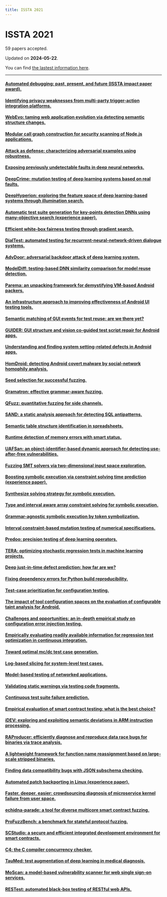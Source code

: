 ```yaml
---
title: ISSTA 2021
---
```


# ISSTA 2021

59 papers accepted.

Updated on **2024-05-22**.



You can find [the lastest information here](https://dblp.org/db/conf/issta/issta2021.html).

---

#### [Automated debugging: past, present, and future (ISSTA impact paper award).](https://doi.org/10.1145/3460319.3472397)

#### [Identifying privacy weaknesses from multi-party trigger-action integration platforms.](https://doi.org/10.1145/3460319.3464838)

#### [WebEvo: taming web application evolution via detecting semantic structure changes.](https://doi.org/10.1145/3460319.3464800)

#### [Modular call graph construction for security scanning of Node.js applications.](https://doi.org/10.1145/3460319.3464836)

#### [Attack as defense: characterizing adversarial examples using robustness.](https://doi.org/10.1145/3460319.3464822)

#### [Exposing previously undetectable faults in deep neural networks.](https://doi.org/10.1145/3460319.3464801)

#### [DeepCrime: mutation testing of deep learning systems based on real faults.](https://doi.org/10.1145/3460319.3464825)

#### [DeepHyperion: exploring the feature space of deep learning-based systems through illumination search.](https://doi.org/10.1145/3460319.3464811)

#### [Automatic test suite generation for key-points detection DNNs using many-objective search (experience paper).](https://doi.org/10.1145/3460319.3464802)

#### [Efficient white-box fairness testing through gradient search.](https://doi.org/10.1145/3460319.3464820)

#### [DialTest: automated testing for recurrent-neural-network-driven dialogue systems.](https://doi.org/10.1145/3460319.3464829)

#### [AdvDoor: adversarial backdoor attack of deep learning system.](https://doi.org/10.1145/3460319.3464809)

#### [ModelDiff: testing-based DNN similarity comparison for model reuse detection.](https://doi.org/10.1145/3460319.3464816)

#### [Parema: an unpacking framework for demystifying VM-based Android packers.](https://doi.org/10.1145/3460319.3464839)

#### [An infrastructure approach to improving effectiveness of Android UI testing tools.](https://doi.org/10.1145/3460319.3464828)

#### [Semantic matching of GUI events for test reuse: are we there yet?](https://doi.org/10.1145/3460319.3464827)

#### [GUIDER: GUI structure and vision co-guided test script repair for Android apps.](https://doi.org/10.1145/3460319.3464830)

#### [Understanding and finding system setting-related defects in Android apps.](https://doi.org/10.1145/3460319.3464806)

#### [HomDroid: detecting Android covert malware by social-network homophily analysis.](https://doi.org/10.1145/3460319.3464833)

#### [Seed selection for successful fuzzing.](https://doi.org/10.1145/3460319.3464795)

#### [Gramatron: effective grammar-aware fuzzing.](https://doi.org/10.1145/3460319.3464814)

#### [QFuzz: quantitative fuzzing for side channels.](https://doi.org/10.1145/3460319.3464817)

#### [SAND: a static analysis approach for detecting SQL antipatterns.](https://doi.org/10.1145/3460319.3464818)

#### [Semantic table structure identification in spreadsheets.](https://doi.org/10.1145/3460319.3464812)

#### [Runtime detection of memory errors with smart status.](https://doi.org/10.1145/3460319.3464807)

#### [UAFSan: an object-identifier-based dynamic approach for detecting use-after-free vulnerabilities.](https://doi.org/10.1145/3460319.3464835)

#### [Fuzzing SMT solvers via two-dimensional input space exploration.](https://doi.org/10.1145/3460319.3464803)

#### [Boosting symbolic execution via constraint solving time prediction (experience paper).](https://doi.org/10.1145/3460319.3464813)

#### [Synthesize solving strategy for symbolic execution.](https://doi.org/10.1145/3460319.3464815)

#### [Type and interval aware array constraint solving for symbolic execution.](https://doi.org/10.1145/3460319.3464826)

#### [Grammar-agnostic symbolic execution by token symbolization.](https://doi.org/10.1145/3460319.3464845)

#### [Interval constraint-based mutation testing of numerical specifications.](https://doi.org/10.1145/3460319.3464808)

#### [Predoo: precision testing of deep learning operators.](https://doi.org/10.1145/3460319.3464843)

#### [TERA: optimizing stochastic regression tests in machine learning projects.](https://doi.org/10.1145/3460319.3464844)

#### [Deep just-in-time defect prediction: how far are we?](https://doi.org/10.1145/3460319.3464819)

#### [Fixing dependency errors for Python build reproducibility.](https://doi.org/10.1145/3460319.3464797)

#### [Test-case prioritization for configuration testing.](https://doi.org/10.1145/3460319.3464810)

#### [The impact of tool configuration spaces on the evaluation of configurable taint analysis for Android.](https://doi.org/10.1145/3460319.3464823)

#### [Challenges and opportunities: an in-depth empirical study on configuration error injection testing.](https://doi.org/10.1145/3460319.3464799)

#### [Empirically evaluating readily available information for regression test optimization in continuous integration.](https://doi.org/10.1145/3460319.3464834)

#### [Toward optimal mc/dc test case generation.](https://doi.org/10.1145/3460319.3464841)

#### [Log-based slicing for system-level test cases.](https://doi.org/10.1145/3460319.3464824)

#### [Model-based testing of networked applications.](https://doi.org/10.1145/3460319.3464798)

#### [Validating static warnings via testing code fragments.](https://doi.org/10.1145/3460319.3464832)

#### [Continuous test suite failure prediction.](https://doi.org/10.1145/3460319.3464840)

#### [Empirical evaluation of smart contract testing: what is the best choice?](https://doi.org/10.1145/3460319.3464837)

#### [iDEV: exploring and exploiting semantic deviations in ARM instruction processing.](https://doi.org/10.1145/3460319.3464842)

#### [RAProducer: efficiently diagnose and reproduce data race bugs for binaries via trace analysis.](https://doi.org/10.1145/3460319.3464831)

#### [A lightweight framework for function name reassignment based on large-scale stripped binaries.](https://doi.org/10.1145/3460319.3464804)

#### [Finding data compatibility bugs with JSON subschema checking.](https://doi.org/10.1145/3460319.3464796)

#### [Automated patch backporting in Linux (experience paper).](https://doi.org/10.1145/3460319.3464821)

#### [Faster, deeper, easier: crowdsourcing diagnosis of microservice kernel failure from user space.](https://doi.org/10.1145/3460319.3464805)

#### [echidna-parade: a tool for diverse multicore smart contract fuzzing.](https://doi.org/10.1145/3460319.3469076)

#### [ProFuzzBench: a benchmark for stateful protocol fuzzing.](https://doi.org/10.1145/3460319.3469077)

#### [SCStudio: a secure and efficient integrated development environment for smart contracts.](https://doi.org/10.1145/3460319.3469078)

#### [C4: the C compiler concurrency checker.](https://doi.org/10.1145/3460319.3469079)

#### [TauMed: test augmentation of deep learning in medical diagnosis.](https://doi.org/10.1145/3460319.3469080)

#### [MoScan: a model-based vulnerability scanner for web single sign-on services.](https://doi.org/10.1145/3460319.3469081)

#### [RESTest: automated black-box testing of RESTful web APIs.](https://doi.org/10.1145/3460319.3469082)

